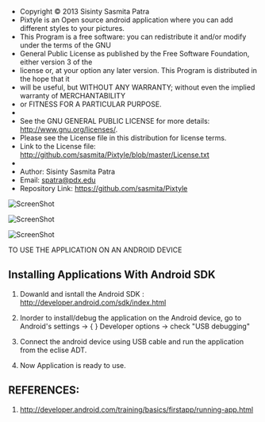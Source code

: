  * Copyright © 2013 Sisinty Sasmita Patra
 * Pixtyle is an Open source android application where you can add different styles to your pictures.
 * This Program is a free software: you can redistribute it and/or modify under the terms of the GNU 
 * General Public License as published by the Free Software Foundation, either version 3 of the 
 * license or, at your option any later version. This Program is distributed in the hope that it 
 * will be useful, but WITHOUT ANY WARRANTY;  without even the implied warranty of MERCHANTABILITY 
 * or FITNESS FOR A PARTICULAR PURPOSE.
 * 
 * See the GNU GENERAL PUBLIC LICENSE for more details: http://www.gnu.org/licenses/.
 * Please see the License file in this distribution for license terms.
 * Link to the License file: http://github.com/sasmita/Pixtyle/blob/master/License.txt
 *
 * Author: Sisinty Sasmita Patra
 * Email:  spatra@pdx.edu
 * Repository Link: https://github.com/sasmita/Pixtyle
 

![ScreenShot](https://raw.github.com/sasmita/Pixtyle/master/Docs/initial.png)

![ScreenShot](https://raw.github.com/sasmita/Pixtyle/master/Docs/original.png)

![ScreenShot](https://raw.github.com/sasmita/Pixtyle/master/Docs/bw.png)


TO USE THE APPLICATION ON AN ANDROID DEVICE

 Installing Applications With Android SDK
 ----------------------------------------

1. Dowanld and isntall the Android SDK : http://developer.android.com/sdk/index.html

2. Inorder to install/debug the application on the Android device, go to 
   Android's settings -> { } Developer options -> check  "USB debugging"
   
3. Connect the android device using USB cable and run the application from the eclise ADT.

4. Now Application is ready to use.

   
 REFERENCES:
 -----------

1. http://developer.android.com/training/basics/firstapp/running-app.html
